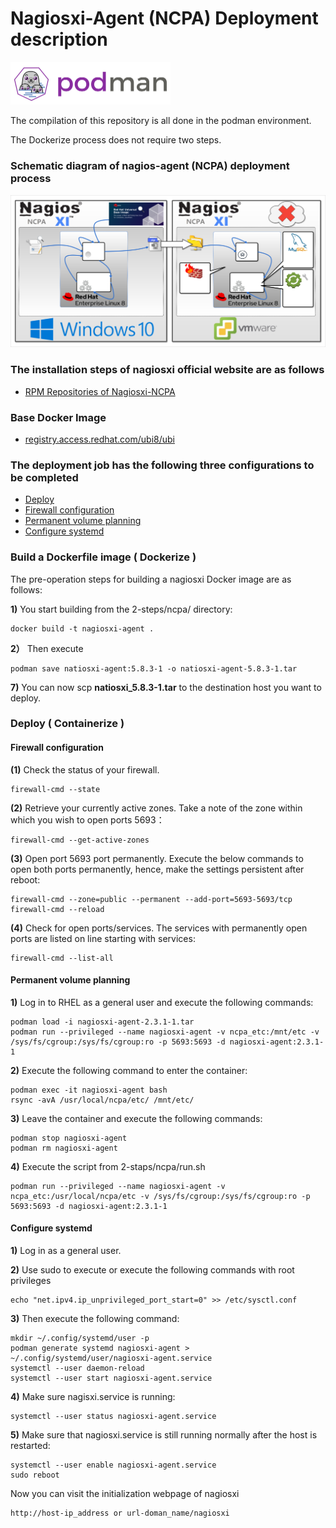 # Nagiosxi-Agent (NCPA) Deployment description

<a href="https://podman.io/"><img src="../../img/podman.svg" width="256"></a>

The compilation of this repository is all done in the podman environment. 

The Dockerize process does not require two steps.

### Schematic diagram of nagios-agent (NCPA) deployment process

<a href="https://www.nagios.org/ncpa/"><img src="../../img/nagiosxi-ncpa.svg" width="768"></a>

### The installation steps of nagiosxi official website are as follows

* [RPM Repositories of Nagiosxi-NCPA](https://assets.nagios.com/downloads/ncpa/docs/Installing-NCPA.pdf)

### Base Docker Image

* [registry.access.redhat.com/ubi8/ubi](https://catalog.redhat.com/software/containers/ubi8/ubi/5c359854d70cc534b3a3784e?gti-tabs=unauthenticated&container-tabs=gti)

### The deployment job has the following three configurations to be completed

- [Deploy](#deploy--containerize-)
- [Firewall configuration](#Firewall-configuration)
- [Permanent volume planning](#Permanent-volume-planning)
- [Configure systemd](#Configure-systemd)

### Build a Dockerfile image ( Dockerize )
The pre-operation steps for building a nagiosxi Docker image are as follows:

**1)** You start building from the 2-steps/ncpa/ directory:

    docker build -t nagiosxi-agent .

**2）** Then execute

	podman save natiosxi-agent:5.8.3-1 -o natiosxi-agent-5.8.3-1.tar

**7)** You can now scp **natiosxi_5.8.3-1.tar** to the destination host you want to deploy.

### Deploy ( Containerize )

#### Firewall configuration

**(1)** Check the status of your firewall.

    firewall-cmd --state

**(2)** Retrieve your currently active zones. Take a note of the zone within which you wish to open ports 5693：

    firewall-cmd --get-active-zones

**(3)** Open port 5693 port permanently. Execute the below commands to open both ports permanently, hence, make the settings persistent after reboot:

    firewall-cmd --zone=public --permanent --add-port=5693-5693/tcp
    firewall-cmd --reload

**(4)** Check for open ports/services. The services with permanently open ports are listed on line starting with services:

    firewall-cmd --list-all


#### Permanent volume planning
**1)** Log in to RHEL as a general user and execute the following commands:

    podman load -i nagiosxi-agent-2.3.1-1.tar 
    podman run --privileged --name nagiosxi-agent -v ncpa_etc:/mnt/etc -v /sys/fs/cgroup:/sys/fs/cgroup:ro -p 5693:5693 -d nagiosxi-agent:2.3.1-1
    
**2)** Execute the following command to enter the container:
	
    podman exec -it nagiosxi-agent bash  
    rsync -avA /usr/local/ncpa/etc/ /mnt/etc/  

**3)** Leave the container and execute the following commands:

	podman stop nagiosxi-agent 
	podman rm nagiosxi-agent 

**4)** Execute the script from 2-staps/ncpa/run.sh

	podman run --privileged --name nagiosxi-agent -v ncpa_etc:/usr/local/ncpa/etc -v /sys/fs/cgroup:/sys/fs/cgroup:ro -p 5693:5693 -d nagiosxi-agent:2.3.1-1
    
#### Configure systemd

**1)** Log in as a general user. 

**2)** Use sudo to execute or execute the following commands with root privileges

	echo "net.ipv4.ip_unprivileged_port_start=0" >> /etc/sysctl.conf

**3)** Then execute the following command:

	mkdir ~/.config/systemd/user -p 
    podman generate systemd nagiosxi-agent > ~/.config/systemd/user/nagiosxi-agent.service 
    systemctl --user daemon-reload 
    systemctl --user start nagiosxi-agent.service 
    
**4)** Make sure nagisxi.service is running:

	systemctl --user status nagiosxi-agent.service

**5)** Make sure that nagiosxi.service is still running normally after the host is restarted:
	
    systemctl --user enable nagiosxi-agent.service
    sudo reboot

Now you can visit the initialization webpage of nagiosxi

    http://host-ip_address or url-doman_name/nagiosxi
